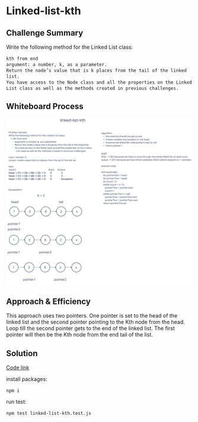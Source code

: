 # Linked-list-kth

## Challenge Summary

Write the following method for the Linked List class:

    kth from end
    argument: a number, k, as a parameter.
    Return the node’s value that is k places from the tail of the linked list.
    You have access to the Node class and all the properties on the Linked List class as well as the methods created in previous challenges.

## Whiteboard Process

![linked-list-kth](./linked-list-kth.png)

## Approach & Efficiency

<!-- What approach did you take? Why? What is the Big O space/time for this approach? -->

This approach uses two pointers. One pointer is set to the head of the linked list and the second pointer pointing to the Kth node from the head. Loop till the second pointer gets to the end of the linked list. The first pointer will then be the Kth node from the end tail of the list.

## Solution

[Code link](linked-list-kth.js)

<!-- Show how to run your code, and examples of it in action -->

install packages:

    npm i

run test:

    npm test linked-list-kth.test.js
